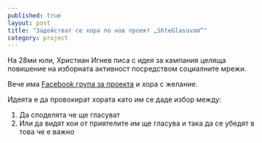 ```yaml
---
published: true
layout: post
title: "Задействат се хора по нов проект „ShteGlasuvam“"
category: project
---
```


На 28ми юли, Христиан Игнев писа с идея за кампания целяща повишение на изборната активност посредством социалните мрежи.

Вече има [Facebook група за проекта](https://www.facebook.com/groups/510712199074280/) и хора с желание.

Идеята е да провокират хората като им се даде избор между:

1. Да споделята че ще гласуват
2. Или да видят кои от приятелите им ще гласува и така да се убедят в това че е важно
